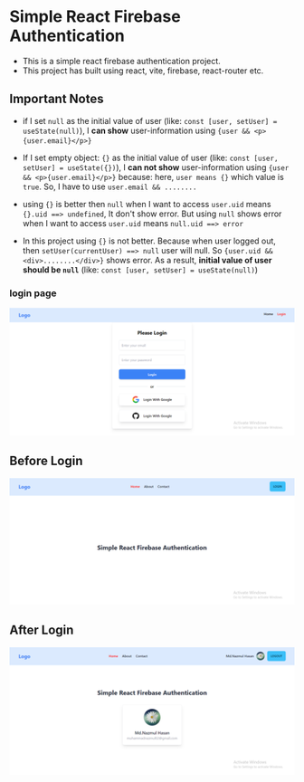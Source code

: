 # Simple React Firebase Authentication

- This is a simple react firebase authentication project. 
- This project has built using react, vite, firebase, react-router etc.


## Important Notes

- if I set `null` as the initial value of user (like: `const [user, setUser] = useState(null)`), I **can show** user-information using `{user && <p>{user.email}</p>}`

- If I set empty object: `{}` as the initial value of user (like: `const [user, setUser] = useState({})`), I **can not show** user-information using `{user && <p>{user.email}</p>}` because: here, `user means {}` which value is `true`. So, I have to use `user.email && ........`

- using `{}` is better then `null` when I want to access `user.uid` means `{}.uid ==> undefined`, It don't show error. But using `null` shows error when I want to access `user.uid` means `null.uid ==> error`

- In this project using `{}` is not better. Because when user logged out, then `setUser(currentUser) ==> null` user will null. So `{user.uid && <div>........</div>}` shows error. As a result, **initial value of user should be `null`** (like: `const [user, setUser] = useState(null)`) 

### login page
![loginPage](./src/assets/login-page.png)


## Before Login
![beforeLogin](./src/assets/before-login.png)


## After Login
![afterLogin](./src/assets/after-login.png)